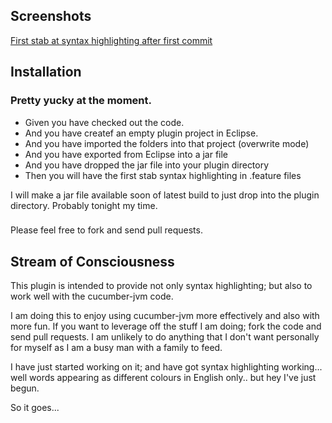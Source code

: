 ## Screenshots

[First stab at syntax highlighting after first commit](http://www.flickr.com/photos/pillemer/7047175079)

##  Installation

### Pretty yucky at the moment.

* Given you have checked out the code.
* And you have createf an empty plugin project in Eclipse.
* And you have imported the folders into that project (overwrite mode)
* And you have exported from Eclipse into a jar file
* And you have dropped the jar file into your plugin directory
* Then you will have the first stab syntax highlighting in .feature files


I will make a jar file available soon of latest build to just drop into the plugin directory. Probably tonight my time.

###

Please feel free to fork and send pull requests. 

## Stream of Consciousness

This plugin is intended to provide not only syntax highlighting; but also to work well with the cucumber-jvm code.

I am doing this to enjoy using cucumber-jvm more effectively and also with more fun. If you want to leverage off the stuff I am doing; fork the code and send pull requests.
I am unlikely to do anything that I don't want personally for myself as I am a busy man with a family to feed.


I have just started working on it; and have got syntax highlighting working... well words appearing as different colours in English only.. but hey I've just begun.



So it goes...
 